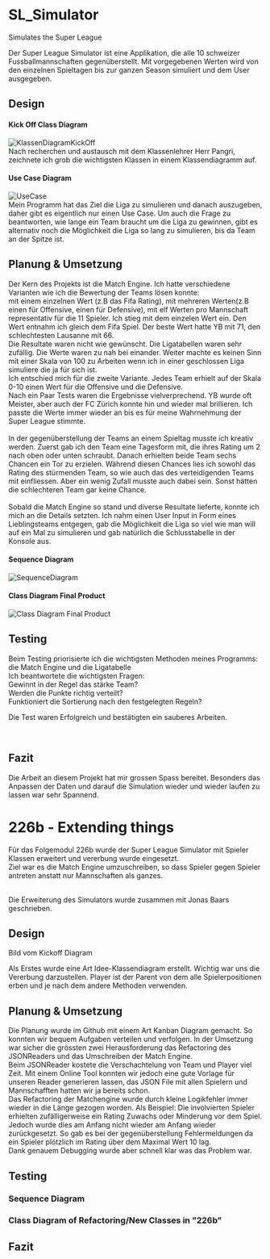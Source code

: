 # SL_Simulator
Simulates the Super League<br>

Der Super League Simulator ist eine Applikation, die alle 10 schweizer Fussballmannschaften
gegenüberstellt. Mit vorgegebenen Werten wird von den einzelnen Spieltagen bis zur ganzen Season simuliert und dem User ausgegeben.

## Design
#### Kick Off Class Diagram
![KlassenDiagramKickOff](Diagrams/KickOffClassDiagram.png)
<br>Nach recherchen und austausch mit dem Klassenlehrer Herr Pangri, zeichnete ich grob die wichtigsten Klassen in einem Klassendiagramm auf.

#### Use Case Diagram
![UseCase](Diagrams/usecase.png)
<br>Mein Programm hat das Ziel die Liga zu simulieren und danach auszugeben, daher gibt es eigentlich nur einen Use Case.
Um auch die Frage zu beantworten, wie lange ein Team braucht um die Liga zu gewinnen, gibt es alternativ noch die Möglichkeit die Liga so lang zu simulieren, bis da Team an der Spitze ist.

## Planung & Umsetzung
Der Kern des Projekts ist die Match Engine. Ich hatte verschiedene Varianten wie ich die Bewertung der Teams lösen konnte: <br>
mit einem einzelnen Wert (z.B das Fifa Rating), mit mehreren Werten(z.B einen für Offensive, einen für Defensive), mit elf Werten pro Mannschaft representativ für die 11 Spieler.
Ich stieg mit dem einzelen Wert ein. Den Wert entnahm ich gleich dem Fifa Spiel. Der beste Wert hatte YB mit 71, den schlechtesten Lausanne mit 66. <br>
Die Resultate waren nicht wie gewünscht. Die Ligatabellen waren sehr zufällig. Die Werte waren zu nah bei einander. Weiter machte es keinen Sinn mit einer Skala von 100 
zu Arbeiten wenn ich in einer geschlossen Liga simuliere die ja für sich ist. <br>
Ich entschied mich für die zweite Variante. Jedes Team erhielt auf der Skala 0-10 einen Wert für die Offensive und die Defensive.<br>
Nach ein Paar Tests waren die Ergebnisse vielverprechend. YB wurde oft Meister, aber auch der FC Zürich konnte hin und wieder mal brillieren.
Ich passte die Werte immer wieder an bis es für meine Wahrnehmung der Super League stimmte.
<br><br>
In der gegenüberstellung der Teams an einem Spieltag musste ich kreativ werden.
Zuerst gab ich den Team eine Tagesform mit, die ihres Rating um 2 nach oben oder unten schraubt.
Danach erhielten beide Team sechs Chancen ein Tor zu erzielen. Während diesen Chances
lies ich sowohl das Rating des stürmenden Team, so wie auch das des verteidigenden Teams mit einfliessen. 
Aber ein wenig Zufall musste auch dabei sein. Sonst hätten die schlechteren Team gar keine Chance.
<br><br>
Sobald die Match Engine so stand und diverse Resultate lieferte, konnte ich mich an die Details setzten.
Ich nahm einen User Input in Form eines Lieblingsteams entgegen, gab die Möglichkeit die Liga so viel wie man will auf ein Mal zu simulieren und gab natürlich die Schlusstabelle in der Konsole aus.

#### Sequence Diagram
![SequenceDiagram](Diagrams/SequenceDiagram.png)

#### Class Diagram Final Product
![Class Diagram Final Product](Diagrams/ClassDiagramFinal.png)

## Testing
Beim Testing priorisierte ich die wichtigsten Methoden meines Programms: die Match Engine und die Ligatabelle<br>
Ich beantwortete die wichtigsten Fragen: <br>
Gewinnt in der Regel das stärke Team?<br>
Werden die Punkte richtig verteilt?<br>
Funktioniert die Sortierung nach den festgelegten Regeln?<br>

Die Test waren Erfolgreich und bestätigten ein sauberes Arbeiten.

<br>

## Fazit
Die Arbeit an diesem Projekt hat mir grossen Spass bereitet. Besonders das Anpassen der Daten und darauf die Simulation wieder und wieder laufen zu lassen war sehr Spannend.

# 226b - Extending things

Für das Folgemodul 226b wurde der Super League Simulator mit Spieler Klassen erweitert und vererbung wurde eingesetzt.<br>
Ziel war es die Match Engine umzuschreiben, so dass Spieler gegen Spieler antreten anstatt nur Mannschaften als ganzes.

<br>Die Erweiterung des Simulators wurde zusammen mit Jonas Baars geschrieben.

## Design
Bild vom Kickoff Diagram

Als Erstes wurde eine Art Idee-Klassendiagram erstellt. Wichtig war uns die Vererbung darzustellen. Player ist der Parent von dem alle
Spielerpositionen erben und je nach dem andere Methoden verwenden.

## Planung & Umsetzung
Die Planung wurde im Github mit einem Art Kanban Diagram gemacht. So konnten wir bequem Aufgaben verteilen und verfolgen.
In der Umsetzung war sicher die grössten zwei Herausforderung das Refactoring des JSONReaders und das Umschreiben der Match Engine.
<br>
Beim JSONReader kostete die Verschachtelung von Team und Player viel Zeit. Mit einem Online Tool konnten wir jedoch eine
gute Vorlage für unseren Reader generieren lassen, das JSON File mit allen Spielern und Mannschafften hatten wir ja bereits schon.
<br>
Das Refactoring der Matchengine wurde durch kleine Logikfehler immer wieder in die Länge gezogen worden. Als Beispiel: Die
involvierten Spieler erhielten zufälligerweise ein Rating Zuwachs oder Minderung vor dem Spiel. Jedoch wurde dies am Anfang nicht wieder am Anfang wieder zurückgesetzt.
So gab es bei der gegenüberstellung Fehlermeldungen da ein Spieler plötzlich im Rating über dem Maximal Wert 10 lag. <br>
Dank genauem Debugging wurde aber schnell klar was das Problem war.<br>

## Testing

### Sequence Diagram

### Class Diagram of Refactoring/New Classes in "226b"

## Fazit